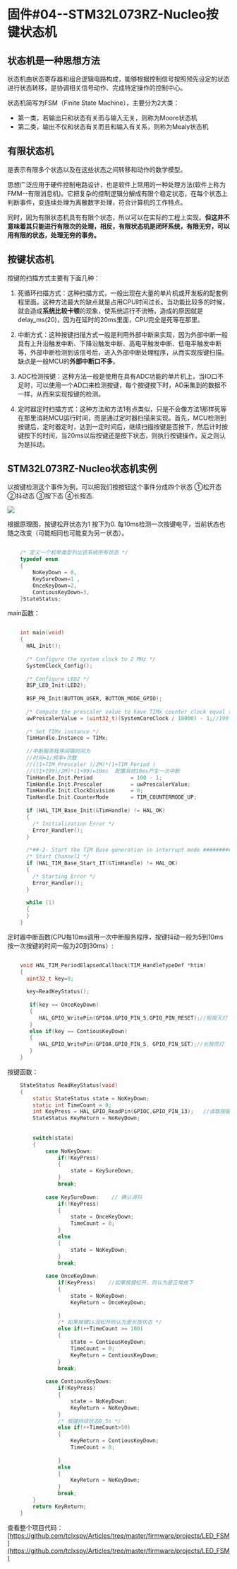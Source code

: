 # 固件#04--STM32L073RZ-Nucleo按键状态机 #

## 状态机是一种思想方法 ##

状态机由状态寄存器和组合逻辑电路构成，能够根据控制信号按照预先设定的状态进行状态转移，是协调相关信号动作、完成特定操作的控制中心。

状态机简写为FSM（Finite State Machine），主要分为2大类：

- 第一类，若输出只和状态有关而与输入无关，则称为Moore状态机
- 第二类，输出不仅和状态有关而且和输入有关系，则称为Mealy状态机

## 有限状态机 ##

是表示有限多个状态以及在这些状态之间转移和动作的数学模型。

思想广泛应用于硬件控制电路设计，也是软件上常用的一种处理方法(软件上称为FMM--有限消息机)。它把复杂的控制逻辑分解成有限个稳定状态，在每个状态上判断事件，变连续处理为离散数字处理，符合计算机的工作特点。

同时，因为有限状态机具有有限个状态，所以可以在实际的工程上实现。**但这并不意味着其只能进行有限次的处理，相反，有限状态机是闭环系统，有限无穷，可以用有限的状态，处理无穷的事务。**

## 按键状态机 ##

按键的扫描方式主要有下面几种：


1. 死循环扫描方式：这种扫描方式，一般出现在大量的单片机或开发板的配套例程里面。这种方法最大的缺点就是占用CPU时间过长。当功能比较多的时候，就会造成**系统比较卡顿**的现象，使系统运行不流畅，造成的原因就是delay_ms(20)，因为在延时的20ms里面，CPU完全是死等在那里。

2. 中断方式：这种按键扫描方式一般是利用外部中断来实现，因为外部中断一般具有上升沿触发中断、下降沿触发中断、高电平触发中断、低电平触发中断等，外部中断检测到该信号后，进入外部中断处理程序，从而实现按键扫描。缺点是一般MCU的**外部中断口不多**。

3. ADC检测按键：这种方法一般是使用在具有ADC功能的单片机上，当IO口不足时，可以使用一个AD口来检测按键，每个按键按下时，AD采集到的数据不一样，从而来实现按键的检测。

4. 定时器定时扫描方式：这种方法和方法1有点类似，只是不会像方法1那样死等在那里消耗MCU运行时间，而是通过定时器扫描来实现。首先，MCU检测到按键后，定时器定时，达到一定时间后，继续扫描按键是否按下，然后计时按键按下的时间，当20ms以后按键还是按下状态，则执行按键操作，反之则认为是抖动。

## STM32L073RZ-Nucleo状态机实例 ##

以按键检测这个事件为例，可以把我们按按钮这个事件分成四个状态 ①松开态 ②抖动态 ③按下态 ④长按态.

![](https://i.imgur.com/K52Pbj5.jpg)

根据原理图，按键松开状态为1 按下为0. 每10ms检测一次按键电平，当前状态也随之改变（可能相同也可能变为另一状态）。 

```C

	/* 定义一个枚举类型列出该系统所有状态 */
	typedef enum
	{
	    NoKeyDown = 0,
	    KeySureDown=1 ,
	    OnceKeyDown=2,
	    ContiousKeyDown=3,
	}StateStatus;
```

main函数：

```C

	int main(void)
	{
	  HAL_Init();
	
	  /* Configure the system clock to 2 MHz */
	  SystemClock_Config();
	
	  /* Configure LED2 */
	  BSP_LED_Init(LED2);
	
	  BSP_PB_Init(BUTTON_USER, BUTTON_MODE_GPIO);  
	
	  /* Compute the prescaler value to have TIMx counter clock equal to 10000 Hz */
	  uwPrescalerValue = (uint32_t)(SystemCoreClock / 10000) - 1;//199
	
	  /* Set TIMx instance */
	  TimHandle.Instance = TIMx;
		  
	  //中断服务程序间隔时间为
	  //时间=1/频率×次数
	  //((1+TIM_Prescaler )/2M)*(1+TIM_Period )
	  //((1+199)/2M)*(1+99)=10ms  配置系统10ms产生一次中断
	  TimHandle.Init.Period            = 100 - 1;
	  TimHandle.Init.Prescaler         = uwPrescalerValue;
	  TimHandle.Init.ClockDivision     = 0;
	  TimHandle.Init.CounterMode       = TIM_COUNTERMODE_UP;
	
	  if (HAL_TIM_Base_Init(&TimHandle) != HAL_OK)
	  {
	    /* Initialization Error */
	    Error_Handler();
	  }
	
	  /*##-2- Start the TIM Base generation in interrupt mode ####################*/
	  /* Start Channel1 */
	  if (HAL_TIM_Base_Start_IT(&TimHandle) != HAL_OK)
	  {
	    /* Starting Error */
	    Error_Handler();
	  }
	
	  while (1)
	  {
	  }
	}
```

定时器中断函数(CPU每10ms调用一次中断服务程序，按键抖动一般为5到10ms 按一次按键的时间一般为20到30ms）:

```C

	void HAL_TIM_PeriodElapsedCallback(TIM_HandleTypeDef *htim)
	{  
	  uint32_t key=0;
	
	  key=ReadKeyStatus();
	
	   if(key == OnceKeyDown)
	   {
	      HAL_GPIO_WritePin(GPIOA,GPIO_PIN_5,GPIO_PIN_RESET);//短按灭灯
	   }
	   else if(key == ContiousKeyDown)
	   {
	      HAL_GPIO_WritePin(GPIOA,GPIO_PIN_5, GPIO_PIN_SET);//长按亮灯
	   }
	}
```

按键函数：

```C
	StateStatus ReadKeyStatus(void)
	{
	    static StateStatus state = NoKeyDown;
	    static int TimeCount = 0;
	    int KeyPress = HAL_GPIO_ReadPin(GPIOC,GPIO_PIN_13);   //读取按键输入,根据自己按键端口配置参数GPIOx，GPIO_Pin_n
	    StateStatus KeyReturn = NoKeyDown;
	
	
	    switch(state)
	    {
	        case NoKeyDown:
	            if(!KeyPress)
	            {
	                state = KeySureDown;
	            }
	            break;
	
	        case KeySureDown:    // 确认消抖
	            if(!KeyPress)
	            {
	                state = OnceKeyDown;
	                TimeCount = 0;
	            }
	            else
	            {
	                state = NoKeyDown;
	            }
	            break;
	
	        case OnceKeyDown:
	            if(KeyPress)    //如果按键松开，则认为是正常按下
	            {
	                state = NoKeyDown;
	                KeyReturn = OnceKeyDown;
	
	            }
	            /* 如果按键1s没松开则认为是长按状态 */
	            else if(++TimeCount >= 100)
	            {
	                state = ContiousKeyDown;
	                TimeCount = 0;
	                KeyReturn = ContiousKeyDown;
	            }
	            break;
	
	        case ContiousKeyDown:
	            if(KeyPress)
	            {
	                state = NoKeyDown;
	                KeyReturn = NoKeyDown;
	            }
	            /* 按键持续状态0.5s */
	            else if(++TimeCount>50)
	            {
	                KeyReturn = ContiousKeyDown;
	                TimeCount = 0;
	
	            }
	            else
	            {
	                KeyReturn = NoKeyDown;
	            }
	            break;
	    }
	    return KeyReturn;     
	}
```

查看整个项目代码：[https://github.com/tclxspy/Articles/tree/master/firmware/projects/LED_FSM](https://github.com/tclxspy/Articles/tree/master/firmware/projects/LED_FSM)